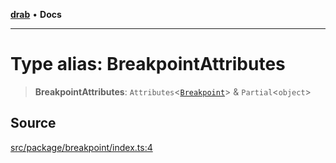 [**drab**](/docs/README.md) • **Docs**

---

# Type alias: BreakpointAttributes

> **BreakpointAttributes**: `Attributes`\<[`Breakpoint`](/docs/classes/Breakpoint.md)\> & `Partial`\<`object`\>

## Source

[src/package/breakpoint/index.ts:4](https://github.com/rossrobino/components/blob/7c5ef9c5560075bcaf1de43f0d5a025a6ebd2ca0/src/package/breakpoint/index.ts#L4)
